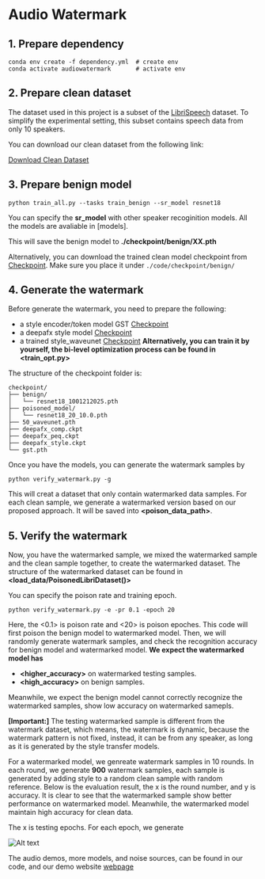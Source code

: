 # Audio Watermark

## 1. Prepare dependency
```
conda env create -f dependency.yml  # create env
conda activate audiowatermark       # activate env
```

## 2. Prepare clean dataset
The dataset used in this project is a subset of the [LibriSpeech](http://www.openslr.org/12) dataset. To simplify the experimental setting, this subset contains speech data from only 10 speakers.

You can download our clean dataset from the following link:

[Download Clean Dataset](https://drive.google.com/file/d/17A2cQLvWOAEViNOrzHjd1UTplShC_Irr/view?usp=sharing)


## 3. Prepare benign model

```
python train_all.py --tasks train_benign --sr_model resnet18
```
You can specify the __sr_model__ with other speaker recoginition models. All the models are avaliable in [models].

This will save the benign model to __./checkpoint/benign/XX.pth__

Alternatively, you can download the trained clean model checkpoint from [Checkpoint](https://drive.google.com/file/d/16RVFyEr9SlFlbOb7oQll649yVzKTk3BX/view?usp=sharing). Make sure you place it under ```./code/checkpoint/benign/```


## 4. Generate the watermark
Before generate the watermark, you need to prepare the following:
 - a style encoder/token model GST [Checkpoint](https://drive.google.com/file/d/1P-l8-TyLL3uITltDeWaF4CjJ9X93RNFw/view?usp=sharing)
 - a deepafx style model [Checkpoint](https://drive.google.com/drive/folders/1D_htOC4gHn0PMBeRu7fe_3UEJ-bGbc-e?usp=sharing)
 - a trained style_waveunet [Checkpoint](https://drive.google.com/file/d/1ZAO2kp3VjS52drGsIFl95x8mYuoHF4UM/view?usp=sharing) __Alternatively, you can train it by yourself, the bi-level optimization process can be found in <train_opt.py>__

The structure of the checkpoint folder is:

```plaintext
checkpoint/
├── benign/
│   └── resnet18_1001212025.pth
├── poisoned_model/
│   └── resnet18_20_10.0.pth
├── 50_waveunet.pth
├── deepafx_comp.ckpt
├── deepafx_peq.ckpt
├── deepafx_style.ckpt
└── gst.pth
``````

Once you have the models, you can generate the watermark samples by 
```
python verify_watermark.py -g
```
This will creat a dataset that only contain watermarked data samples. For each clean sample, we generate a watermarked version based on our proposed approach. It will be saved into __<poison_data_path>__.

## 5. Verify the watermark

Now, you have the watermarked sample, we mixed the watermarked sample and the clean sample together, to create the watermarked dataset. The structure of the watermarked dataset can be found in __<load_data/PoisonedLibriDataset()>__

You can specify the poison rate and training epoch.
```
python verify_watermark.py -e -pr 0.1 -epoch 20
```
Here, the <0.1> is poison rate and <20> is poison epoches.
This code will first poison the benign model to watermarked model. Then, we will randomly generate watermark samples, and check the recognition accuracy for benign model and watermarked model. 
__We expect the watermarked model has__
- __<higher_accuracy>__ on watermarked testing samples.
- __<high_accuracy>__ on benign samples.

Meanwhile, we expect the benign model cannot correctly recognize the watermarked samples, show low accuracy on watermarked samepls.

__[Important:]__ The testing watermarked sample is different from the watermark dataset, which means, the watermark is dynamic, because the watermark pattern is not fixed, instead, it can be from any speaker, as long as it is generated by the style transfer models.

For a watermarked model, we genreate watermark samples in 10 rounds. In each round, we generate __900__ watermark samples, each sample is generated by adding style to a random clean sample with random reference. Below is the evaluation result, the x is the round number, and y is accuracy. It is clear to see that the watermarked sample show better performance on watermarked model. Meanwhile, the watermarked model maintain high accuracy for clean data.

The x is testing epochs. For each epoch, we generate 

![Alt text](python_figures/poison_setresnet18_0.1_20.png)

The audio demos, more models, and noise sources, can be found in our code, and our demo website [webpage](https://audiowatermark.github.io/)






